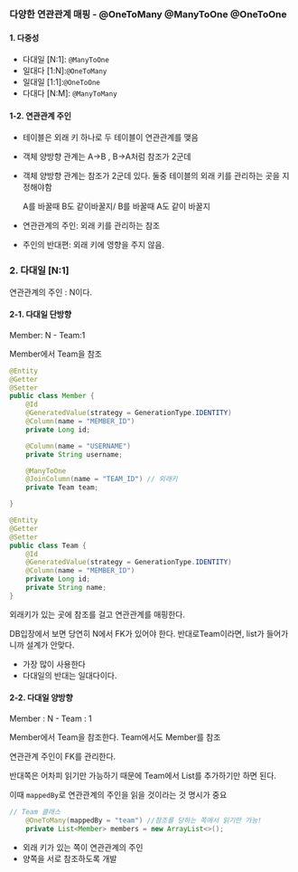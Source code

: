 ### 다양한 연관관계 매핑 - @OneToMany @ManyToOne @OneToOne 



#### 1. 다중성

* 다대일 [N:1]: `@ManyToOne`
* 일대다 [1:N]:`@OneToMany`
* 일대일 [1:1]:`@OneToOne`
* 다대다 [N:M]: `@ManyToMany`



#### 1-2. 연관관계 주인

* 테이블은 외래 키 하나로 두 테이블이 연관관계를 맺음

* 객체 양방향 관계는 A->B , B->A처럼 참조가 2군데

* 객체 양방향 관계는 참조가 2군데 있다. 둘중 테이블의 외래 키를 관리하는 곳을 지정해야함

  A를 바꿀때 B도 같이바꿀지/ B를 바꿀때 A도 같이 바꿀지

* 연관관계의 주인: 외래 키를 관리하는 참조

* 주인의 반대편: 외래 키에 영향을 주지 않음.



### 2. 다대일 [N:1]

연관관계의 주인 : N이다. 

#### 2-1. 다대일 단방향

Member: N - Team:1

Member에서 Team을 참조

```java
@Entity
@Getter
@Setter
public class Member {
    @Id
    @GeneratedValue(strategy = GenerationType.IDENTITY)
    @Column(name = "MEMBER_ID")
    private Long id;

    @Column(name = "USERNAME")
    private String username;

    @ManyToOne
    @JoinColumn(name = "TEAM_ID") // 외래키
    private Team team;

}
```

```java
@Entity
@Getter
@Setter
public class Team {
    @Id
    @GeneratedValue(strategy = GenerationType.IDENTITY)
    @Column(name = "MEMBER_ID")
    private Long id;
    private String name;
}
```

외래키가 있는 곳에 참조를 걸고 연관관계를 매핑한다. 

DB입장에서 보면 당연히 N에서 FK가 있어야 한다.  반대로Team이라면, list가 들어가니까 설계가 안맞다. 

* 가장 많이 사용한다
* 다대일의 반대는 일대다이다. 

#### 2-2. 다대일 양방향

Member : N - Team : 1

Member에서 Team을 참조한다. Team에서도 Member를 참조

연관관계 주인이 FK를 관리한다. 

반대쪽은 어차피 읽기만 가능하기 때문에 Team에서 List를 추가하기만 하면 된다. 

이때 `mappedBy`로 연관관계의 주인을 읽을 것이라는 것 명시가 중요

```java
// Team 클래스
    @OneToMany(mappedBy = "team") //참조를 당하는 쪽에서 읽기만 가능! 
    private List<Member> members = new ArrayList<>();
```

* 외래 키가 있는 쪽이 연관관계의 주인
* 양쪽을 서로 참조하도록 개발

